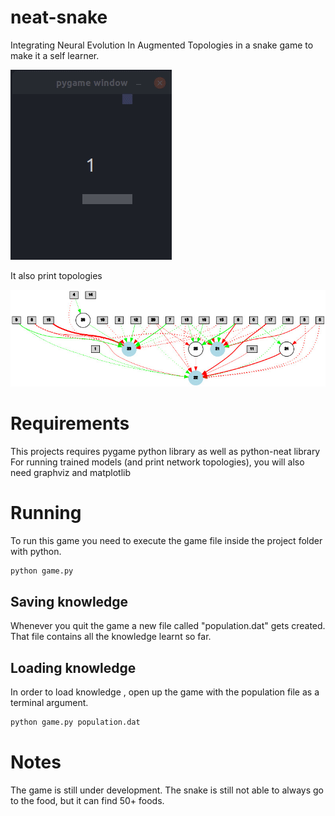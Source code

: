 # neat-snake
Integrating Neural Evolution In Augmented Topologies in a snake game to make it a self learner.

![](demo/demo.gif)

It also print topologies

![](demo/net.jpg)

# Requirements
This projects requires pygame python library as well as python-neat library
For running trained models (and print network topologies), you will also need graphviz and matplotlib

# Running
To run this game you need to execute the game file inside the project folder with python.  

```bash
python game.py
```

## Saving knowledge
Whenever you quit the game a new file called "population.dat" gets created. That file contains all the knowledge learnt so far.

## Loading knowledge
In order to load knowledge , open up the game with the population file as a terminal argument.
```bash
python game.py population.dat
```

# Notes
The game is still under development. The snake is still not able to always go to the food, but it can find 50+ foods.

